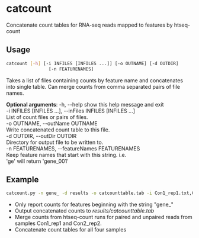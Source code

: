 # catcount
Concatenate count tables for RNA-seq reads mapped to features by htseq-count

## Usage
```bash
catcount [-h] [-i INFILES [INFILES ...]] [-o OUTNAME] [-d OUTDIR]
                [-n FEATURENAMES]
```
Takes a list of files containing counts by feature name and concatenates into
single table. Can merge counts from comma separated pairs of file names.

**Optional arguments**:
  -h, --help            show this help message and exit  
  -i INFILES [INFILES ...], --inFiles INFILES [INFILES ...]  
                        List of count files or pairs of files.  
  -o OUTNAME, --outName OUTNAME  
                        Write concatenated count table to this file.  
  -d OUTDIR, --outDir OUTDIR  
                        Directory for output file to be written to.  
  -n FEATURENAMES, --featureNames FEATURENAMES  
                        Keep feature names that start with this string. i.e.  
                        'ge' will return 'gene_001'  

## Example  

```bash
catcount.py -n gene_ -d results -o catcounttable.tab -i Con1_rep1.txt,Con1_rep1_unpaired_reads.txt Con1_rep2.txt Con2_rep1.txt Con2_rep2.txt,Con2_rep2_unpaired_reads.txt
```

- Only report counts for features beginning with the string "gene_"
- Output concatenated counts to _results/catcounttable.tab_
- Merge counts from htseq-count runs for paired and unpaired reads from samples Con1_rep1 and Con2_rep2.
- Concatenate count tables for all four samples